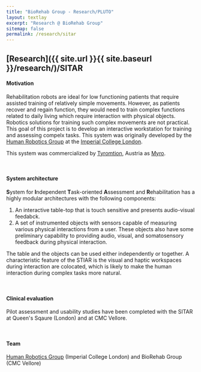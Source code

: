 ```yaml
---
title: "BioRehab Group - Research/PLUTO"
layout: textlay
excerpt: "Research @ BioRehab Group"
sitemap: false
permalink: /research/sitar
---
```


## [Research]({{ site.url }}{{ site.baseurl }}/research/)/SITAR


#### **Motivation**
Rehabilitation robots are ideal for low functioning patients that require 
assisted training of relatively simple movements. However, as patients recover 
and regain function, they would need to train complex functions related to 
daily living which require interaction with physical objects. Robotics solutions 
for training such complex movements are not practical. This goal of this 
project is to develop an interactive workstation for training and assessing 
compelx tasks. This system was originally developed by the [Human Robotics Group]() 
at the [Imperial College London]().

This system was commercialized by [Tyromtion](), Austria as [Myro]().

<!-- <div markdown="0" id="carousel" class="carousel slide" data-ride="carousel" data-interval="2500" data-pause="hover" >

    <ol class="carousel-indicators">
        <li data-target="#carousel" data-slide-to="0" class="active"></li>
        <li data-target="#carousel" data-slide-to="1"></li>
        <li data-target="#carousel" data-slide-to="2"></li>
        <li data-target="#carousel" data-slide-to="3"></li>
        <li data-target="#carousel" data-slide-to="4"></li>
        <li data-target="#carousel" data-slide-to="5"></li>
        <li data-target="#carousel" data-slide-to="6"></li>
    </ol>

    <div class="carousel-inner" markdown="0">
        <div class="item active">
            <img src="{{ site.url }}{{ site.baseurl }}/images/pluto/pluto-icon.png" alt="Slide 1" />
        </div>
        <div class="item">
            <img src="{{ site.url }}{{ site.baseurl }}/images/pluto/pluto-icon.png" alt="Slide 2" />
        </div>
        <div class="item">
            <img src="{{ site.url }}{{ site.baseurl }}/images/pluto/pluto-icon.png" alt="Slide 3" />
        </div>
        <div class="item">
            <img src="{{ site.url }}{{ site.baseurl }}/images/pluto/pluto-icon.png" alt="Slide 4" />
        </div>
        <div class="item">
            <img src="{{ site.url }}{{ site.baseurl }}/images/pluto/pluto-icon.png" alt="Slide 5" />
        </div>
        <div class="item">
            <img src="{{ site.url }}{{ site.baseurl }}/images/pluto/pluto-icon.png" alt="Slide 6" />
        </div>       
         <div class="item">
            <img src="{{ site.url }}{{ site.baseurl }}/images/pluto/pluto-icon.png" alt="Slide 7" />
        </div>
    </div>
  <a class="left carousel-control" href="#carousel" role="button" data-slide="prev">
    <span class="glyphicon glyphicon-chevron-left" aria-hidden="true"></span>
    <span class="sr-only">Previous</span>
  </a>
  <a class="right carousel-control" href="#carousel" role="button" data-slide="next">
    <span class="glyphicon glyphicon-chevron-right" aria-hidden="true"></span>
    <span class="sr-only">Next</span>
  </a>
</div>  -->

<br />

#### **System architecture**
**S**ystem for **I**ndependent **T**ask-oriented **A**ssessment and **R**ehabilitation 
has a highly modular architectures with the following components:
  1. An interactive table-top that is touch sensitive and presents audio-visual 
     feedabck.
  2. A set of instrumented objects with sensors capable of measuring various 
     physical interactions from a user. These objects also have some preliminary 
     capability to providing audio, visual, and somatosensory feedback during 
     physical interaction.

The table and the objects can be used either independently or together. A 
characteristic feature of the STIAR is the visual and haptic workspaces during 
interaction are colocated, which is likely to make the human interaction during 
complex tasks more natural.

<br />

#### **Clinical evaluation**
Pilot assessment and usability studies have been completed with the SITAR at 
Queen's Sqaure (London) and at CMC Vellore. 

<br />

#### **Team**
[Human Robotics Group]() (Imperial College London) and BioRehab Group (CMC 
Vellore)

